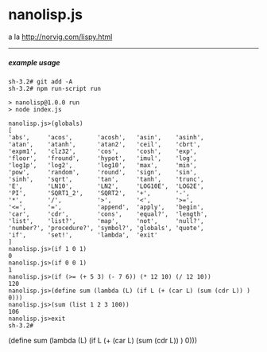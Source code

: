 # nanolisp.js

a la http://norvig.com/lispy.html

***
##### example usage
    sh-3.2# git add -A
    sh-3.2# npm run-script run
    
    > nanolisp@1.0.0 run
    > node index.js

    nanolisp.js>(globals)
    [
    'abs',     'acos',       'acosh',   'asin',    'asinh',
    'atan',    'atanh',      'atan2',   'ceil',    'cbrt',
    'expm1',   'clz32',      'cos',     'cosh',    'exp',
    'floor',   'fround',     'hypot',   'imul',    'log',
    'log1p',   'log2',       'log10',   'max',     'min',
    'pow',     'random',     'round',   'sign',    'sin',
    'sinh',    'sqrt',       'tan',     'tanh',    'trunc',
    'E',       'LN10',       'LN2',     'LOG10E',  'LOG2E',
    'PI',      'SQRT1_2',    'SQRT2',   '+',       '-',
    '*',       '/',          '>',       '<',       '>=',
    '<=',      '=',          'append',  'apply',   'begin',
    'car',     'cdr',        'cons',    'equal?',  'length',
    'list',    'list?',      'map',     'not',     'null?',
    'number?', 'procedure?', 'symbol?', 'globals', 'quote',
    'if',      'set!',       'lambda',  'exit'
    ]
    nanolisp.js>(if 1 0 1)
    0
    nanolisp.js>(if 0 0 1)
    1
    nanolisp.js>(if (>= (+ 5 3) (- 7 6)) (* 12 10) (/ 12 10))
    120
    nanolisp.js>(define sum (lambda (L) (if L (+ (car L) (sum (cdr L)) ) 0)))
    nanolisp.js>(sum (list 1 2 3 100))
    106
    nanolisp.js>exit
    sh-3.2#

(define sum (lambda (L) (if L (+ (car L) (sum (cdr L)) ) 0)))